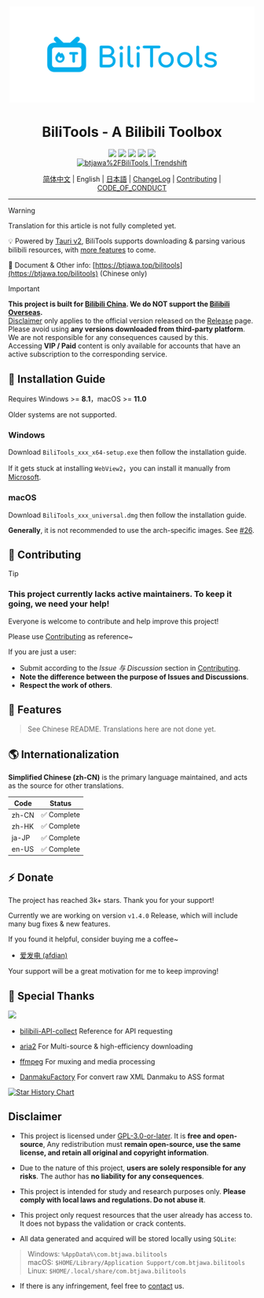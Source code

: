 <div align="center">
<img src="./assets/logo.svg" width=500 />

<h1>BiliTools - A Bilibili Toolbox</h1>

<div>
<a href="https://github.com/btjawa/BiliTools/stargazers" target="_blank"><img src="https://img.shields.io/github/stars/btjawa/BiliTools" /></a>
<a href="https://github.com/btjawa/BiliTools/forks" target="_blank"><img src="https://img.shields.io/github/forks/btjawa/BiliTools" /></a>
<a href="https://github.com/btjawa/BiliTools/actions/workflows/release.yml" target="_blank"><img src="https://img.shields.io/github/actions/workflow/status/btjawa/BiliTools/release.yml" /></a>
<a href="https://github.com/btjawa/BiliTools/releases/latest" target="_blank"><img src="https://img.shields.io/github/v/release/btjawa/BiliTools" /></a>
<a href="https://github.com/btjawa/BiliTools/blob/master/LICENSE" target="_blank"><img src="https://img.shields.io/github/license/btjawa/BiliTools" /></a>
</div>

<a href="https://trendshift.io/repositories/13286" target="_blank">
    <img src="https://trendshift.io/api/badge/repositories/13286" alt="btjawa%2FBiliTools | Trendshift" style="width: 250px; height: 55px;" width="250" height="55"/>
</a>

[简体中文](./README.md) | English | [日本語](./README_JA.md) | [ChangeLog](./CHANGELOG.md) | [Contributing](./CONTRIBUTING.md) | [CODE_OF_CONDUCT](./CODE_OF_CONDUCT.md)
</div>

<hr />

> [!WARNING]
> Translation for this article is not fully completed yet.

💡 Powered by [Tauri v2](https://github.com/tauri-apps/tauri), BiliTools supports downloading & parsing various bilibili resources, with [more features](https://github.com/users/btjawa/projects/4) to come.

📖 Document & Other info: [https://btjawa.top/bilitools](https://btjawa.top/bilitools) (Chinese only)

> [!IMPORTANT] 
> **This project is built for [Bilibili China](https://www.bilibili.com). We do NOT support the [Bilibili Overseas](https://www.bilibili.tv).**<br>
> [Disclaimer](#disclaimer) only applies to the official version released on the [Release](https://github.com/btjawa/BiliTools/releases/latest) page.<br>
> Please avoid using **any versions downloaded from third-party platform**. We are not responsible for any consequences caused by this.<br>
> Accessing **VIP / Paid** content is only available for accounts that have an active subscription to the corresponding service.<br>

## 💾 Installation Guide

Requires Windows >= **8.1**，macOS >= **11.0**

Older systems are not supported.

### Windows

Download `BiliTools_xxx_x64-setup.exe` then follow the installation guide.

If it gets stuck at installing `WebView2`，you can install it manually from [Microsoft](https://developer.microsoft.com/en-us/microsoft-edge/webview2).

### macOS

Download `BiliTools_xxx_universal.dmg` then follow the installation guide.

**Generally**, it is not recommended to use the arch-specific images. See [#26](https://github.com/btjawa/BiliTools/issues/26#issuecomment-2785410137).

## 🚀 Contributing

> [!TIP]
> ### This project currently lacks active maintainers. To keep it going, we need your help!

Everyone is welcome to contribute and help improve this project!

Please use [Contributing](./CONTRIBUTING.md) as reference~

If you are just a user:
- Submit according to the *Issue 与 Discussion* section in [Contributing](./CONTRIBUTING.md).
- **Note the difference between the purpose of Issues and Discussions**.
- **Respect the work of others**.

## 🧪 Features

> See Chinese README. Translations here are not done yet.

## 🌎 Internationalization

**Simplified Chinese (zh-CN)** is the primary language maintained, and acts as the source for other translations.

| Code           | Status      |
|----------------|-------------|
| zh-CN          | ✅ Complete |
| zh-HK          | ✅ Complete |
| ja-JP          | ✅ Complete |
| en-US          | ✅ Complete |

## ⚡ Donate

The project has reached 3k+ stars. Thank you for your support!

Currently we are working on version `v1.4.0` Release, which will include many bug fixes & new features.

If you found it helpful, consider buying me a coffee~

- [爱发电 (afdian)](https://afdian.com/a/BTJ_Shiroi)

Your support will be a great motivation for me to keep improving!

## 💫 Special Thanks

<a href="https://github.com/btjawa/BiliTools/graphs/contributors">
  <img src="https://contrib.rocks/image?repo=btjawa/BiliTools" />
</a>

<br />

- [bilibili-API-collect](https://github.com/SocialSisterYi/bilibili-API-collect) Reference for API requesting

- [aria2](https://github.com/aria2/aria2) For Multi-source & high-efficiency downloading

- [ffmpeg](https://git.ffmpeg.org/ffmpeg.git) For muxing and media processing

- [DanmakuFactory](https://github.com/hihkm/DanmakuFactory) For convert raw XML Danmaku to ASS format


<a href="https://www.star-history.com/#btjawa/BiliTools&Date" alt="Star History Chart">
<picture>
<source
    media="(prefers-color-scheme: dark)"
    srcset="https://api.star-history.com/svg?repos=btjawa/BiliTools&type=Date&theme=dark"
/>
<source
    media="(prefers-color-scheme: light)"
    srcset="https://api.star-history.com/svg?repos=btjawa/BiliTools&type=Date"
/>
<img
    alt="Star History Chart"
    src="https://api.star-history.com/svg?repos=btjawa/BiliTools&type=Date"
/>
</picture>
</a>

## Disclaimer

- This project is licensed under [GPL-3.0-or-later](/LICENSE). It is **free and open-source**, Any redistribution must **remain open-source, use the same license, and retain all original and copyright information**.
- Due to the nature of this project, **users are solely responsible for any risks**. The author has **no liability for any consequences**.

- This project is intended for study and research purposes only. **Please comply with local laws and regulations. Do not abuse it**.
- This project only request resources that the user already has access to. It does not bypass the validation or crack contents.
- All data generated and acquired will be stored locally using `SQLite`:

> Windows: `%AppData%\com.btjawa.bilitools`<br>
> macOS: `$HOME/Library/Application Support/com.btjawa.bilitools`<br>
> Linux: `$HOME/.local/share/com.btjawa.bilitools`

- If there is any infringement, feel free to [contact](mailto:btj2407@gmail.com) us.